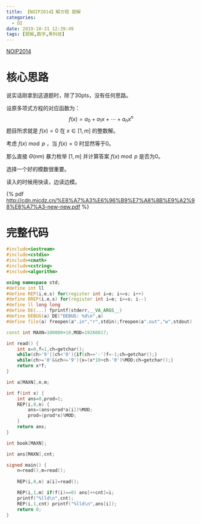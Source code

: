 ```yaml
---
title: 【NOIP2014】解方程 题解
categories:
  - OI
date: 2019-10-31 12:39:49
tags: [题解,数学,黑科技]
---
```


[NOIP2014](https://www.luogu.org/problem/P2312)

<!--more-->

# 核心思路

说实话刚拿到这道题时，除了30pts，没有任何思路。

设原多项式方程的对应函数为：
$$
f(x)=a_0+a_1x+\cdots+a_nx^n
$$
题目所求就是 $f(x)=0$ 在 $x\in [1,m]$ 的整数解。

考虑 $f(x) \bmod p$ ，当 $f(x)=0$ 时显然等于$0$。

那么直接 $\Theta(nm)$ 暴力枚举 $[1,m]$ 并计算答案 $f(x) \bmod p$ 是否为$0$。

选择一个好的模数很重要。

读入的时候用快读，边读边模。

{% pdf http://cdn.micdz.cn/%E8%A7%A3%E6%96%B9%E7%A8%8B%E9%A2%98%E8%A7%A3-new-new.pdf %}

# 完整代码

```cpp
#include<iostream>
#include<cstdio>
#include<cmath>
#include<cstring>
#include<algorithm>

using namespace std;
#define int ll
#define REP(i,e,s) for(register int i=e; i<=s; i++)
#define DREP(i,e,s) for(register int i=e; i>=s; i--)
#define ll long long
#define DE(...) fprintf(stderr,__VA_ARGS__)
#define DEBUG(a) DE("DEBUG: %d\n",a)
#define file(a) freopen(a".in","r",stdin);freopen(a".out","w",stdout)

const int MAXN=100000+10,MOD=19260817;

int read() {
	int x=0,f=1,ch=getchar();
	while(ch>'9'||ch<'0'){if(ch=='-')f=-1;ch=getchar();}
	while(ch>='0'&&ch<='9'){x=(x*10+ch-'0')%MOD;ch=getchar();}
	return x*f;
}

int a[MAXN],n,m;

int f(int x) {
	int ans=0,prod=1;
	REP(i,0,n) {
		ans=(ans+prod*a[i])%MOD;
		prod=(prod*x)%MOD;
	}
	return ans;
}

int book[MAXN];

int ans[MAXN],cnt;

signed main() {
	n=read(),m=read();
	
	REP(i,0,n) a[i]=read();

	REP(i,1,m) if(f(i)==0) ans[++cnt]=i;	
	printf("%lld\n",cnt);
	REP(i,1,cnt) printf("%lld\n",ans[i]);
	return 0;
}
```



